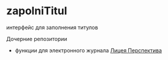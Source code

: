 # zapolniTitul
интерфейс для заполнения титулов

Дочерние репозитории
* функции для электронного журнала [Лицея Перспектива](https://github.com/kontur32/lipers-zt)
